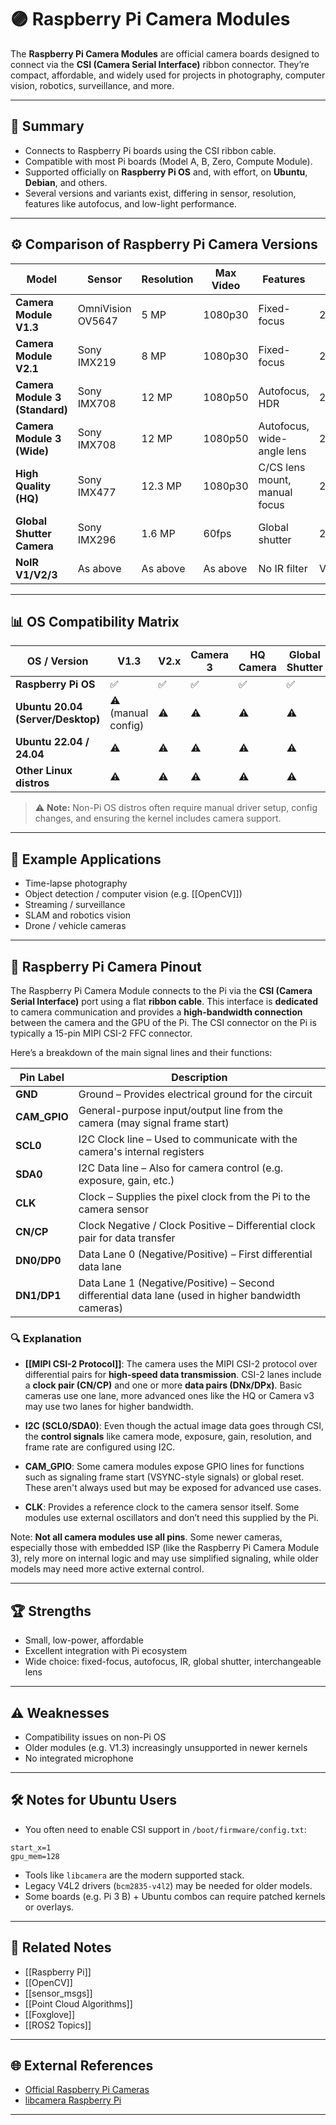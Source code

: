 # 🟣 Raspberry Pi Camera Modules

The **Raspberry Pi Camera Modules** are official camera boards designed to connect via the **CSI (Camera Serial Interface)** ribbon connector. They’re compact, affordable, and widely used for projects in photography, computer vision, robotics, surveillance, and more.

---

## 🧠 Summary

- Connects to Raspberry Pi boards using the CSI ribbon cable.
- Compatible with most Pi boards (Model A, B, Zero, Compute Module).
- Supported officially on **Raspberry Pi OS** and, with effort, on **Ubuntu**, **Debian**, and others.
- Several versions and variants exist, differing in sensor, resolution, features like autofocus, and low-light performance.

---

## ⚙️ Comparison of Raspberry Pi Camera Versions

| Model                       | Sensor            | Resolution | Max Video | Features                     | Year | Notes                                        |
|-----------------------------|------------------|------------|-----------|------------------------------|-------|----------------------------------------------|
| **Camera Module V1.3**       | OmniVision OV5647 | 5 MP       | 1080p30   | Fixed-focus                   | 2013  | Discontinued; first-gen camera module        |
| **Camera Module V2.1**       | Sony IMX219       | 8 MP       | 1080p30   | Fixed-focus                   | 2016  | Better low light, sharper than V1.3          |
| **Camera Module 3 (Standard)** | Sony IMX708     | 12 MP      | 1080p50   | Autofocus, HDR                | 2023  | Autofocus, HDR, improved low-light           |
| **Camera Module 3 (Wide)**   | Sony IMX708       | 12 MP      | 1080p50   | Autofocus, wide-angle lens    | 2023  | Wider FOV for robotics, drones               |
| **High Quality (HQ)**        | Sony IMX477       | 12.3 MP    | 1080p30   | C/CS lens mount, manual focus | 2020  | Pro projects, interchangeable lens support   |
| **Global Shutter Camera**    | Sony IMX296       | 1.6 MP     | 60fps     | Global shutter                | 2023  | For machine vision, fast motion capture      |
| **NoIR V1/V2/3**             | As above          | As above   | As above  | No IR filter                  | Various | Night vision, IR light use cases             |

---

## 📊 OS Compatibility Matrix

| OS / Version                  | V1.3 | V2.x | Camera 3 | HQ Camera | Global Shutter |
|---------------------------------|-------|-------|----------|-----------|----------------|
| **Raspberry Pi OS**            | ✅     | ✅     | ✅        | ✅         | ✅              |
| **Ubuntu 20.04 (Server/Desktop)** | ⚠️ (manual config) | ⚠️ | ⚠️ | ⚠️ | ⚠️ |
| **Ubuntu 22.04 / 24.04**       | ⚠️ | ⚠️ | ⚠️ | ⚠️ | ⚠️ |
| **Other Linux distros**        | ⚠️ | ⚠️ | ⚠️ | ⚠️ | ⚠️ |

> ⚠️ **Note:** Non-Pi OS distros often require manual driver setup, config changes, and ensuring the kernel includes camera support.

---

## 🚀 Example Applications

- Time-lapse photography
- Object detection / computer vision (e.g. [[OpenCV]])
- Streaming / surveillance
- SLAM and robotics vision
- Drone / vehicle cameras

---

## 📌 Raspberry Pi Camera Pinout

The Raspberry Pi Camera Module connects to the Pi via the **CSI (Camera Serial Interface)** port using a flat **ribbon cable**. This interface is **dedicated** to camera communication and provides a **high-bandwidth connection** between the camera and the GPU of the Pi. The CSI connector on the Pi is typically a 15-pin MIPI CSI-2 FFC connector.

Here’s a breakdown of the main signal lines and their functions:

| Pin Label   | Description                                                                 |
|-------------|-----------------------------------------------------------------------------|
| **GND**     | Ground – Provides electrical ground for the circuit                         |
| **CAM_GPIO**| General-purpose input/output line from the camera (may signal frame start)  |
| **SCL0**    | I2C Clock line – Used to communicate with the camera's internal registers   |
| **SDA0**    | I2C Data line – Also for camera control (e.g. exposure, gain, etc.)         |
| **CLK**     | Clock – Supplies the pixel clock from the Pi to the camera sensor           |
| **CN/CP**   | Clock Negative / Clock Positive – Differential clock pair for data transfer |
| **DN0/DP0** | Data Lane 0 (Negative/Positive) – First differential data lane              |
| **DN1/DP1** | Data Lane 1 (Negative/Positive) – Second differential data lane (used in higher bandwidth cameras) |

### 🔍 Explanation

- **[[MIPI CSI-2 Protocol]]**: The camera uses the MIPI CSI-2 protocol over differential pairs for **high-speed data transmission**. CSI-2 lanes include a **clock pair (CN/CP)** and one or more **data pairs (DNx/DPx)**. Basic cameras use one lane, more advanced ones like the HQ or Camera v3 may use two lanes for higher bandwidth.
  
- **I2C (SCL0/SDA0)**: Even though the actual image data goes through CSI, the **control signals** like camera mode, exposure, gain, resolution, and frame rate are configured using I2C.

- **CAM_GPIO**: Some camera modules expose GPIO lines for functions such as signaling frame start (VSYNC-style signals) or global reset. These aren't always used but may be exposed for advanced use cases.

- **CLK**: Provides a reference clock to the camera sensor itself. Some modules use external oscillators and don’t need this supplied by the Pi.

Note: **Not all camera modules use all pins**. Some newer cameras, especially those with embedded ISP (like the Raspberry Pi Camera Module 3), rely more on internal logic and may use simplified signaling, while older models may need more active external control.

---

## 🏆 Strengths

- Small, low-power, affordable
- Excellent integration with Pi ecosystem
- Wide choice: fixed-focus, autofocus, IR, global shutter, interchangeable lens

---

## ⚠️ Weaknesses

- Compatibility issues on non-Pi OS
- Older modules (e.g. V1.3) increasingly unsupported in newer kernels
- No integrated microphone

---

## 🛠️ Notes for Ubuntu Users

- You often need to enable CSI support in `/boot/firmware/config.txt`:
```
start_x=1
gpu_mem=128
```

- Tools like `libcamera` are the modern supported stack.
- Legacy V4L2 drivers (`bcm2835-v4l2`) may be needed for older models.
- Some boards (e.g. Pi 3 B) + Ubuntu combos can require patched kernels or overlays.

---

## 🔗 Related Notes

- [[Raspberry Pi]]
- [[OpenCV]]
- [[sensor_msgs]]
- [[Point Cloud Algorithms]]
- [[Foxglove]]
- [[ROS2 Topics]]

---

## 🌐 External References

- [Official Raspberry Pi Cameras](https://www.raspberrypi.com/documentation/accessories/camera.html)
- [libcamera Raspberry Pi](https://www.raspberrypi.com/documentation/computers/camera_software.html)

---
